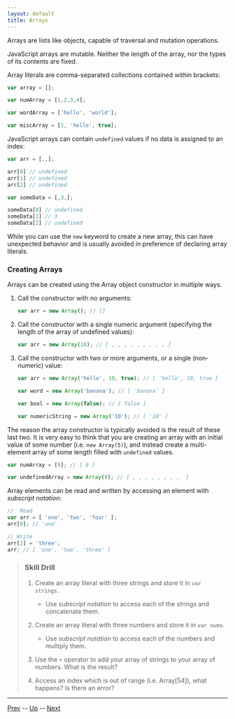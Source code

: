 ```yaml
---
layout: default
title: Arrays
---
```

Arrays are lists like objects, capable of traversal and mutation operations.

JavaScript arrays are mutable. Neither the length of the array, nor the types of its contents are fixed.

Array literals are comma-separated collections contained within brackets:  

```javascript
var array = [];

var numArray = [1,2,3,4];

var wordArray = ['hello', 'world'];

var miscArray = [1, 'hello', true];
```

JavaScript arrays can contain `undefined` values if no data is assigned to an index:

```javascript
var arr = [,,];

arr[0] // undefined
arr[1] // undefined
arr[2] // undefined

var someData = [,3,];

someData[0] // undefined
someData[1] // 3
someData[2] // undefined
```

While you can use the `new` keyword to create a new array, this can have unexpected behavior and is usually avoided in preference of declaring array literals.  

### Creating Arrays
Arrays can be created using the Array object constructor in multiple ways.

1. Call the constructor with no arguments:  

    ```javascript
    var arr = new Array(); // []
    ```

1. Call the constructor with a single numeric argument (specifying the length of the array of undefined values):  

    ```javascript
    var arr = new Array(10); // [ , , , , , , , , , ]
    ```

1. Call the constructor with two or more arguments, or a single (non-numeric) value:  

    ```javascript
    var arr = new Array('hello', 10, true); // [ 'hello', 10, true ]

    var word = new Array('banana'); // [ 'banana' ]

    var bool = new Array(false); // [ false ]

    var numericString = new Array('10'); // [ '10' ]
    ```

The reason the array constructor is typically avoided is the result of these last two. It is very easy to think that you are creating an array with an initial value of some number (i.e. `new Array(5)`), and instead create a multi-element array of some length filled with `undefined` values.

```javascript
var numArray = [9]; // [ 9 ]

var undefinedArray = new Array(9); // [ , , , , , , , ,  ]
```

Array elements can be read and written by accessing an element with *subscript notation*:

```javascript
//  Read
var arr = [ 'one', 'two', 'four' ];
arr[0]; // 'one'

// Write
arr[2] = 'three';
arr; // [ 'one', 'two', 'three' ]
```

> ### Skill Drill
> 1. Create an array literal with three strings and store it in `var strings`.
>    * Use *subscript notation* to access each of the strings and concatenate them.
>
> 1. Create an array literal with three numbers and store it in `var nums`.
>    
>    * Use *subscript notation* to access each of the numbers and multiply them.
>
> 1. Use the `+` operator to add your array of strings to your array of numbers. What is the result?
>
> 1. Access an index which is out of range (i.e. Array[54]), what happens? Is there an error?

<hr>

[Prev](nullAndUndefined.md) -- [Up](README.md) -- [Next](hoisting.md)

